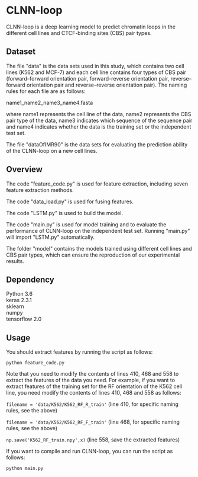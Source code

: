 # CLNN-loop
CLNN-loop is a deep learning model to predict chromatin loops in the different cell lines and CTCF-binding sites (CBS) pair types.

## Dataset
The file "data" is the data sets used in this study, which contains two cell lines (K562 and MCF-7) and each cell line contains four types of CBS pair (forward–forward orientation pair, forward–reverse orientation pair, reverse–forward orientation pair and reverse–reverse orientation pair). The naming rules for each file are as follows:

name1_name2_name3_name4.fasta

where name1 represents the cell line of the data, name2 represents the CBS pair type of the data, name3 indicates which sequence of the sequence pair and name4 indicates whether the data is the training set or the independent test set.

The file "dataOfIMR90" is the data sets for evaluating the prediction ability of the CLNN-loop on a new cell lines.

## Overview
 
The code "feature_code.py" is used for feature extraction, including seven feature extraction methods. 

The code "data_load.py" is used for fusing features.

The code "LSTM.py" is used to build the model.

The code "main.py" is used for model training and to evaluate the performance of CLNN-loop on the independent test set. Running "main.py" will import "LSTM.py" automatically.

The folder "model" contains the models trained using different cell lines and CBS pair types, which can ensure the reproduction of our experimental results.
## Dependency
Python 3.6   
keras  2.3.1  
sklearn  
numpy  
tensorflow 2.0

## Usage
You should extract features by running the script as follows: 

`python feature_code.py`  

Note that you need to modify the contents of lines 410, 468 and 558 to extract the features of the data you need. For example, if you want to extract features of the training set for the RF orientation of the K562 cell line, you need modify the contents of lines 410, 468 and 558 as follows:

`filename = 'data/K562/K562_RF_R_train'` (line 410, for specific naming rules, see the above)

`filename = 'data/K562/K562_RF_F_train'` (line 468, for specific naming rules, see the above)

`np.save('K562_RF_train.npy',x)` (line 558, save the extracted features)

If you want to compile and run CLNN-loop, you can run the script as follows:  

`python main.py`
